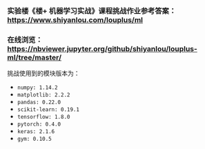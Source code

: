 ### 实验楼《楼+ 机器学习实战》课程挑战作业参考答案：https://www.shiyanlou.com/louplus/ml

### 在线浏览：https://nbviewer.jupyter.org/github/shiyanlou/louplus-ml/tree/master/

挑战使用到的模块版本为：

- `numpy: 1.14.2`
- `matplotlib: 2.2.2`
- `pandas: 0.22.0`
- `scikit-learn: 0.19.1`
- `tensorflow: 1.8.0`
- `pytorch: 0.4.0`
- `keras: 2.1.6`
- `gym: 0.10.5`
